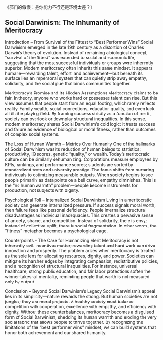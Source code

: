 《邪门的傲慢：是你能力不行还是环境太差？》

## Social Darwinism: The Inhumanity of Meritocracy

Introduction – From Survival of the Fittest to “Best Performer Wins”
Social Darwinism emerged in the late 19th century as a distortion of Charles Darwin’s theory of evolution. Instead of remaining a biological concept, “survival of the fittest” was extended to social and economic life, suggesting that the most successful individuals or groups were inherently superior. Modern meritocracy often inherits this same mindset. It appears humane—rewarding talent, effort, and achievement—but beneath its surface lies an impersonal system that can quietly strip away empathy, solidarity, and the social glue that binds communities together.

Meritocracy’s Promise and Its Hidden Assumptions
Meritocracy claims to be fair. In theory, anyone who works hard or possesses talent can rise. But this view assumes that people start from an equal footing, which rarely reflects reality. Family wealth, social connections, education quality, and even luck all tilt the playing field. By framing success strictly as a function of merit, society can overlook or downplay structural inequalities. In this sense, modern meritocracy shares Social Darwinism’s cold logic: it treats success and failure as evidence of biological or moral fitness, rather than outcomes of complex social systems.

The Loss of Human Warmth – Metrics Over Humanity
One of the hallmarks of Social Darwinism was its reduction of human beings to statistics: productivity, IQ scores, genetic “quality,” or wealth. Today’s meritocratic culture can be similarly dehumanizing. Corporations measure employees by KPIs, rankings, and performance scores; students are sorted by standardized tests and university prestige. The focus shifts from nurturing individuals to optimizing measurable outputs. When society begins to see people primarily as data points on a bell curve, empathy diminishes. This is the “no human warmth” problem—people become instruments for production, not subjects with dignity.

Psychological Toll – Internalized Social Darwinism
Living in a meritocratic society can generate internalized pressure. If success signals moral worth, then failure feels like personal deficiency. People internalize structural disadvantages as individual inadequacies. This creates a pervasive sense of anxiety, shame, and competition. Instead of solidarity, there is envy; instead of collective uplift, there is social fragmentation. In other words, the “fitness” metaphor becomes a psychological cage.

Counterpoints – The Case for Humanizing Merit
Meritocracy is not inherently evil. Incentives matter; rewarding talent and hard work can drive innovation and prosperity. The problem arises when meritocracy is treated as the sole lens for allocating resources, dignity, and power. Societies can mitigate its harsher edges by integrating compassion, redistributive policies, and a recognition of structural inequalities. For instance, universal healthcare, strong public education, and fair labor protections soften the winner-takes-all mentality, reminding people that worth is not measured only by output.

Conclusion – Beyond Social Darwinism’s Legacy
Social Darwinism’s appeal lies in its simplicity—nature rewards the strong. But human societies are not jungles; they are moral projects. A healthy society must balance competition with cooperation, excellence with empathy, and efficiency with dignity. Without these counterbalances, meritocracy becomes a disguised form of Social Darwinism, shedding its human warmth and eroding the very social fabric that allows people to thrive together. By recognizing the limitations of the “best performer wins” mindset, we can build systems that honor both achievement and our shared humanity.